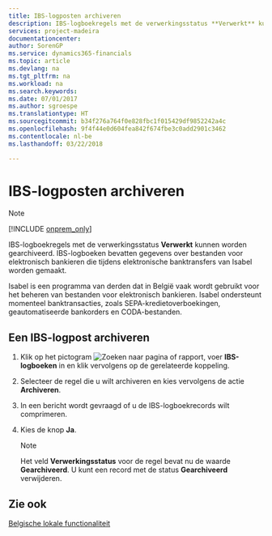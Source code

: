 ```yaml
---
title: IBS-logposten archiveren
description: IBS-logboekregels met de verwerkingsstatus **Verwerkt** kunnen worden gearchiveerd. IBS-logboeken bevatten gegevens over bestanden voor elektronisch bankieren die tijdens elektronische banktransfers van Isabel worden gemaakt.
services: project-madeira
documentationcenter: 
author: SorenGP
ms.service: dynamics365-financials
ms.topic: article
ms.devlang: na
ms.tgt_pltfrm: na
ms.workload: na
ms.search.keywords: 
ms.date: 07/01/2017
ms.author: sgroespe
ms.translationtype: HT
ms.sourcegitcommit: b34f276a764f0e828fbc1f015429df9852242a4c
ms.openlocfilehash: 9f4f44e0d604fea842f674fbe3c0add2901c3462
ms.contentlocale: nl-be
ms.lasthandoff: 03/22/2018

---
```

# <a name="archive-ibs-log-entries"></a>IBS-logposten archiveren
> [!Note]
> [!INCLUDE [onprem_only](../../includes/onprem_only_md.md)]

IBS-logboekregels met de verwerkingsstatus **Verwerkt** kunnen worden gearchiveerd. IBS-logboeken bevatten gegevens over bestanden voor elektronisch bankieren die tijdens elektronische banktransfers van Isabel worden gemaakt.  

Isabel is een programma van derden dat in België vaak wordt gebruikt voor het beheren van bestanden voor elektronisch bankieren. Isabel ondersteunt momenteel banktransacties, zoals SEPA-kredietoverboekingen, geautomatiseerde bankorders en CODA-bestanden.  

## <a name="to-archive-an-ibs-log-entry"></a>Een IBS-logpost archiveren  

1.  Klik op het pictogram ![Zoeken naar pagina of rapport](../../media/ui-search/search_small.png "pictogram Zoeken naar pagina of rapport"), voer **IBS-logboeken** in en klik vervolgens op de gerelateerde koppeling.  
2.  Selecteer de regel die u wilt archiveren en kies vervolgens de actie **Archiveren**.  
3.  In een bericht wordt gevraagd of u de IBS-logboekrecords wilt comprimeren.  
4.  Kies de knop **Ja**.  

    > [!NOTE]  
    >  Het veld **Verwerkingsstatus** voor de regel bevat nu de waarde **Gearchiveerd**. U kunt een record met de status **Gearchiveerd** verwijderen.  

## <a name="see-also"></a>Zie ook  
[Belgische lokale functionaliteit](belgium-local-functionality.md)

